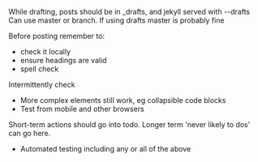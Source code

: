 While drafting, posts should be in _drafts, and jekyll served with --drafts
Can use master or branch. If using drafts master is probably fine

Before posting remember to:
- check it locally
- ensure headings are valid
- spell check


Intermittently check
- More complex elements still work, eg collapsible code blocks
- Test from mobile and other browsers

Short-term actions should go into todo.
Longer term 'never likely to dos' can go here.
- Automated testing including any or all of the above

